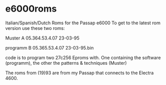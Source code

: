 # e6000roms
Italian/Spanish/Dutch Roms for the Passap e6000
To get to the latest rom version use these two roms:  

Muster A 05.364.53.4.07 23-03-95

programm B 05.365.53.4.07 23-03-95.bin

code is to program two 27c256 Eproms with. One containing the software (programm), the other the patterns & techniques (Muster)

The roms from (19)93 are from my Passap that connects to the Electra 4600.
